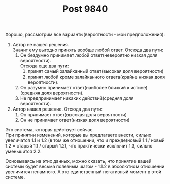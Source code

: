 ﻿---
title: "Post 9840"
se.owner.user_id: 337682
se.owner.display_name: "Miron"
se.owner.link: "https://ru.meta.stackoverflow.com/users/337682/miron"
se.link: "https://ru.meta.stackoverflow.com/a/9840"
se.post_id: 9840
se.post_type: answer
se.score: -2
---
<p>Хорошо, рассмотрим все варианты(вероятности - мои предположения):</p>

<ol>
<li>Автор не нашел решения.<br>
Значит ему выгодно принять вообще любой ответ. Отсюда два пути: 

<ol>
<li>Он бездумно принимает любой ответ(невероятно низкая доля вероятности).<br>
Отсюда еще два пути:

<ol>
<li>принят самый залайканный ответ(высокая доля вероятности)</li>
<li>принят любой кроме залайканного ответа(крайне низкая доля вероятности).</li>
</ol></li>
<li>Он разумно принимает ответ(наиболее близкий к истине)(средняя доля вероятности).</li>
<li>Не предпринимает никаких действий(средняя доля вероятности).</li>
</ol></li>
<li>Автор нашел решение. Отсюда два пути:

<ol>
<li>Он принимает ответ(высокая доля вероятности)</li>
<li>Он не принимает ответ(низкая доля вероятности)</li>
</ol></li>
</ol>

<p>Это система, которая действует сейчас.<br>
При принятии изменений, которые вы предлагаете внести, сильно увеличатся 1.1 и 1.2 (в том же отношении, что и прежде(новый 1.1 / новый 1.2 = старый 1.1 / старый 1.2), что практически исключит 1.3, сильно уменьшится 2.2.</p>

<p>Основываясь на этих данных, можно сказать, что принятие вашей системы будет весьма полезным шагом - 1.1.2 в абсолютном отношении увеличится ненамного. А это единственный негативный момент в этой системе.</p>
